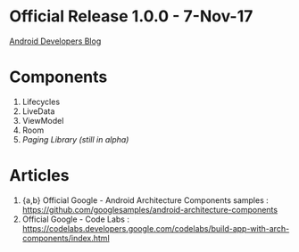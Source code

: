 # Official Release 1.0.0 - 7-Nov-17
[Android Developers Blog](https://android-developers.googleblog.com/2017/11/announcing-architecture-components-10.html)

# Components

1) Lifecycles
2) LiveData
3) ViewModel
4) Room
5) _Paging Library (still in alpha)_

# Articles

1) {a,b} Official Google - Android Architecture Components samples : https://github.com/googlesamples/android-architecture-components
2) Official Google - Code Labs : https://codelabs.developers.google.com/codelabs/build-app-with-arch-components/index.html
